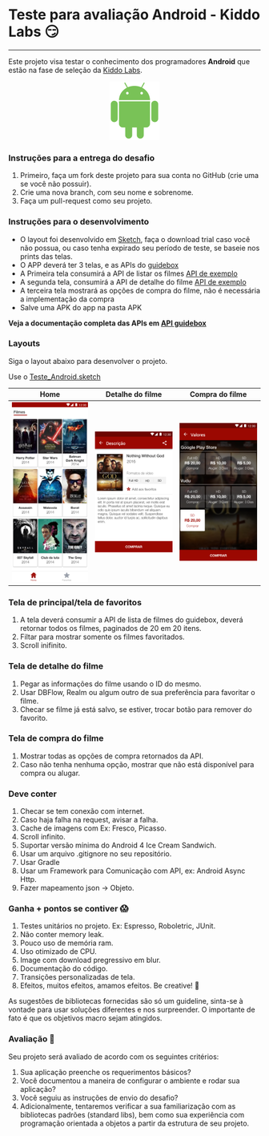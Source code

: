 # Teste para avaliação Android - Kiddo Labs :smirk:

--- 
Este projeto visa testar o conhecimento dos programadores **Android** que estão na fase de seleção da [Kiddo Labs](www.kiddolabs.com).

<div style="text-align:center">
	<img src="img/android.png">
</div>


### Instruções para a entrega do desafio

1. Primeiro, faça um fork deste projeto para sua conta no GitHub (crie uma se você não possuir).
1. Crie uma nova branch, com seu nome e sobrenome.
1. Faça um pull-request como seu projeto.

### Instruções para o desenvolvimento

- O layout foi desenvolvido em [Sketch](https://www.sketchapp.com/), faça o download trial caso você não possua, ou caso tenha expirado seu período de teste, se baseie nos prints das telas.
- O APP deverá ter 3 telas, e as APIs do [guidebox](https://api.guidebox.com/apidocs#movies)
- A Primeira tela consumirá a API de listar os filmes [API de exemplo](https://api-public.guidebox.com/v1.43/US/rKJwmLEQB3qOouvHckEwjDrsGqKWpHgE/movies/all/1/10/all/all)
- A segunda tela, consumirá a API de detalhe do filme [API de exemplo](https://api-public.guidebox.com/v1.43/US/rKJwmLEQB3qOouvHckEwjDrsGqKWpHgE/movie/138841)
- A terceira tela mostrará as opções de compra do filme, não é necessária a implementação da compra
- Salve uma APK do app na pasta APK

**Veja a documentação completa das APIs em [API guidebox](https://api.guidebox.com/)** 


### Layouts
Siga o layout abaixo para desenvolver o projeto.

Use o [Teste_Android.sketch](Teste_Android.sketch)


|               Home               |            Detalhe do filme           |       Compra do filme
|----------------------------------|---------------------------------------|---------------------------------------|
|<img src="img/home.png" width="180">  |  <img src="img/detalhe.png" width="180">  |   <img src="img/comprar_selecionado.png" width="180">  |
                                  


### Tela de principal/tela de favoritos
1. A tela deverá consumir a API de lista de filmes do guidebox, deverá retornar todos os filmes, paginados de 20 em 20 itens.
1. Filtar para mostrar somente os filmes favoritados.
1. Scroll inifinito. 

### Tela de detalhe do filme
1. Pegar as informações do filme usando o ID do mesmo.
1. Usar DBFlow, Realm ou algum outro de sua preferência para favoritar o filme.
1. Checar se filme já está salvo, se estiver, trocar botão para remover do favorito.

### Tela de compra do filme
1. Mostrar todas as opções de compra retornados da API.
1. Caso não tenha nenhuma opção, mostrar que não está disponível para compra ou alugar.



### Deve conter
1. Checar se tem conexão com internet.
1. Caso haja falha na request, avisar a falha.
1. Cache de imagens com Ex: Fresco, Picasso.
1. Scroll infinito.
1. Suportar versão mínima do Android 4 Ice Cream Sandwich. 
1. Usar um arquivo .gitignore no seu repositório.
1. Usar Gradle
1. Usar um Framework para Comunicação com API, ex: Android Async Http.
1. Fazer mapeamento json -> Objeto.


### Ganha + pontos se contiver :scream:
1. Testes unitários no projeto. Ex: Espresso, Roboletric, JUnit.
1. Não conter memory leak.
1. Pouco uso de memória ram.
1. Uso otimizado de CPU.
1. Image com download pregressivo em blur.
1. Documentação do código.
1. Transições personalizadas de tela.
1. Efeitos, muitos efeitos, amamos efeitos. Be creative! :rocket:


As sugestões de bibliotecas fornecidas são só um guideline, sinta-se à vontade para usar soluções diferentes e nos surpreender. O importante de fato é que os objetivos macro sejam atingidos.

### Avaliação :mag_right:

Seu projeto será avaliado de acordo com os seguintes critérios:

1. Sua aplicação preenche os requerimentos básicos?
1. Você documentou a maneira de configurar o ambiente e rodar sua aplicação?
1. Você seguiu as instruções de envio do desafio?
1. Adicionalmente, tentaremos verificar a sua familiarização com as bibliotecas padrões (standard libs), bem como sua experiência com programação orientada a objetos a partir da estrutura de seu projeto.


